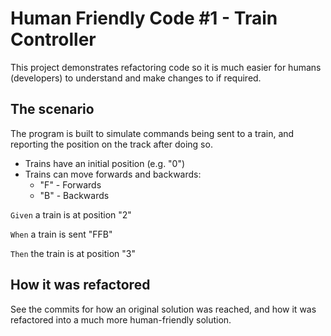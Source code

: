 # Human Friendly Code #1 - Train Controller
This project demonstrates refactoring code so it is much easier for humans (developers) to understand and make changes
to if required.

## The scenario
The program is built to simulate commands being sent to a train, and reporting the position on the track after doing so.

* Trains have an initial position (e.g. "0")
* Trains can move forwards and backwards:
    * "F" - Forwards
    * "B" - Backwards
    

`Given` a train is at position "2"

`When` a train is sent "FFB"

`Then` the train is at position "3"

## How it was refactored
See the commits for how an original solution was reached, and how it was refactored into a much more human-friendly
solution.